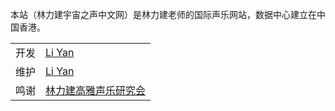 本站（林力建宇宙之声中文网）是林力建老师的国际声乐网站，数据中心建立在中国香港。

<table class="mdui-table">
    <tr>
        <td>开发</td>
        <td><a href="https://github.com/liyanqwq">Li Yan</a></td>
    </tr>
    <tr>
        <td>维护</td>
        <td><a href="https://github.com/liyanqwq">Li Yan</a></td>
    </tr>
    <tr>
        <td>鸣谢</td>
        <td><a href="https://jq.qq.com/?_wv=1027&k=H7LulAbT">林力建高雅声乐研究会</a></td>
    </tr>
    <!--<tr>-->
    <!--    <td></td>-->
    <!--    <td></td>-->
    <!--</tr>-->
</table>

